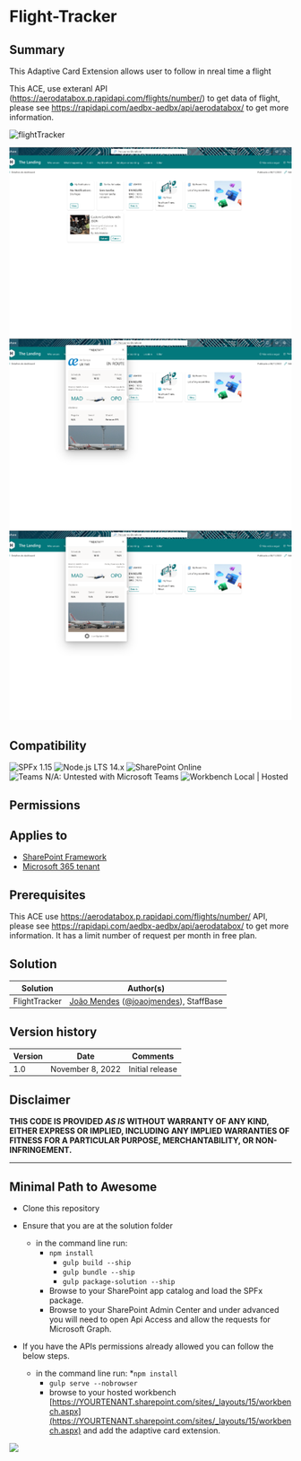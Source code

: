# Flight-Tracker

## Summary

This Adaptive Card Extension allows user to follow in nreal time a flight 

This ACE, use exteranl API (https://aerodatabox.p.rapidapi.com/flights/number/) to get data of flight, please see https://rapidapi.com/aedbx-aedbx/api/aerodatabox/ to get more information. 

![flightTracker](./src/assets/FlightTracker.gif)

![flightTracker](./src/assets/FlightTracker01.png)
![flightTracker](./src/assets/FlightTracker02.png)
![flightTracker](./src/assets/FlightTracker03.png)

## Compatibility

![SPFx 1.15](https://img.shields.io/badge/SPFx-1.15.1-green.svg)
![Node.js LTS 14.x](https://img.shields.io/badge/Node.js-LTS%2014.x-green.svg)
![SharePoint Online](https://img.shields.io/badge/SharePoint-Online-yellow.svg)
![Teams N/A: Untested with Microsoft Teams](https://img.shields.io/badge/Teams-N%2FA-lightgrey.svg "Untested with Microsoft Teams")
![Workbench Local | Hosted](https://img.shields.io/badge/Workbench-Local%20%7C%20Hosted-green.svg)

## Permissions


## Applies to

- [SharePoint Framework](https://docs.microsoft.com/sharepoint/dev/spfx/sharepoint-framework-overview)
- [Microsoft 365 tenant](https://docs.microsoft.com/sharepoint/dev/spfx/set-up-your-development-environment)

## Prerequisites

This ACE use https://aerodatabox.p.rapidapi.com/flights/number/ API, please see https://rapidapi.com/aedbx-aedbx/api/aerodatabox/ to get more information. 
It has a limit number of request per month in free plan.


## Solution

| Solution             | Author(s)                                                                                                      |
| -------------------- | -------------------------------------------------------------------------------------------------------------- |
| FlightTracker | [João Mendes](https://github.com/joaojmendes) ([@joaojmendes](https://twitter.com/joaojmendes)), StaffBase |

## Version history

| Version | Date              | Comments        |
| ------- | ----------------- | --------------- |
| 1.0     | November 8, 2022 | Initial release |

## Disclaimer

**THIS CODE IS PROVIDED *AS IS* WITHOUT WARRANTY OF ANY KIND, EITHER EXPRESS OR IMPLIED, INCLUDING ANY IMPLIED WARRANTIES OF FITNESS FOR A PARTICULAR PURPOSE, MERCHANTABILITY, OR NON-INFRINGEMENT.**

---

## Minimal Path to Awesome

- Clone this repository
- Ensure that you are at the solution folder

  - in the command line run:
    - `npm install`
      - `gulp build --ship`
      - `gulp bundle --ship`
      - `gulp package-solution --ship`
    - Browse to your SharePoint app catalog and load the SPFx package.
    - Browse to your SharePoint Admin Center and under advanced you will need to open Api Access and allow the requests for Microsoft Graph.
- If you have the APIs permissions already allowed you can follow the below steps.

  - in the command line run:
    *`npm install`
    * `gulp serve --nobrowser`
    - browse to your hosted workbench [https://YOURTENANT.sharepoint.com/sites/_layouts/15/workbench.aspx](https://YOURTENANT.sharepoint.com/sites/_layouts/15/workbench.aspx) and add the adaptive card extension.

<img src="https://telemetry.sharepointpnp.com/sp-dev-fx-aces/samples/PrimaryTextCard-FlightTracker" />
